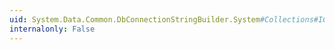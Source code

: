 ```yaml
---
uid: System.Data.Common.DbConnectionStringBuilder.System#Collections#ICollection#IsSynchronized
internalonly: False
---
```

